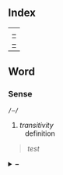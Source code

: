 ## Index

<table>
  <td>
    <a href="#"> – </a> <br>
    <a href="#"> – </a>
  </td>
</table>


## Word

### Sense
`/–/`

1. *transitivity*  
&ensp; definition  
> *test*

<details>
  <summary> <b> – </b> </summary> <br>

</details>
